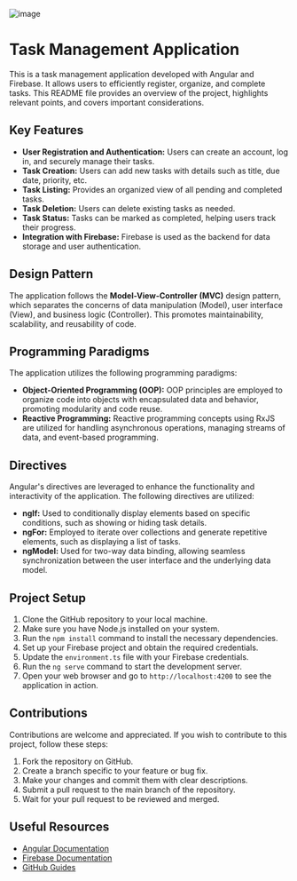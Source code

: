 ![image](https://github.com/DeveloMinx/Task_manager/assets/123894512/9f3c1161-d5a2-4e63-acc0-79ef5be0ad6f)


# Task Management Application

This is a task management application developed with Angular and Firebase. It allows users to efficiently register, organize, and complete tasks. This README file provides an overview of the project, highlights relevant points, and covers important considerations.

## Key Features

- **User Registration and Authentication:** Users can create an account, log in, and securely manage their tasks.
- **Task Creation:** Users can add new tasks with details such as title, due date, priority, etc.
- **Task Listing:** Provides an organized view of all pending and completed tasks. 
- **Task Deletion:** Users can delete existing tasks as needed.
- **Task Status:** Tasks can be marked as completed, helping users track their progress.
- **Integration with Firebase:** Firebase is used as the backend for data storage and user authentication.

## Design Pattern

The application follows the **Model-View-Controller (MVC)** design pattern, which separates the concerns of data manipulation (Model), user interface (View), and business logic (Controller). This promotes maintainability, scalability, and reusability of code.

## Programming Paradigms

The application utilizes the following programming paradigms:

- **Object-Oriented Programming (OOP):** OOP principles are employed to organize code into objects with encapsulated data and behavior, promoting modularity and code reuse.
- **Reactive Programming:** Reactive programming concepts using RxJS are utilized for handling asynchronous operations, managing streams of data, and event-based programming.

## Directives

Angular's directives are leveraged to enhance the functionality and interactivity of the application. The following directives are utilized:

- **ngIf:** Used to conditionally display elements based on specific conditions, such as showing or hiding task details.
- **ngFor:** Employed to iterate over collections and generate repetitive elements, such as displaying a list of tasks.
- **ngModel:** Used for two-way data binding, allowing seamless synchronization between the user interface and the underlying data model.


## Project Setup

1. Clone the GitHub repository to your local machine.
2. Make sure you have Node.js installed on your system.
3. Run the `npm install` command to install the necessary dependencies.
4. Set up your Firebase project and obtain the required credentials.
5. Update the `environment.ts` file with your Firebase credentials.
6. Run the `ng serve` command to start the development server.
7. Open your web browser and go to `http://localhost:4200` to see the application in action.

## Contributions

Contributions are welcome and appreciated. If you wish to contribute to this project, follow these steps:

1. Fork the repository on GitHub.
2. Create a branch specific to your feature or bug fix.
3. Make your changes and commit them with clear descriptions.
4. Submit a pull request to the main branch of the repository.
5. Wait for your pull request to be reviewed and merged.

## Useful Resources

- [Angular Documentation](https://angular.io/docs)
- [Firebase Documentation](https://firebase.google.com/docs)
- [GitHub Guides](https://guides.github.com/)




